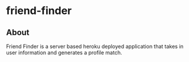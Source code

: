 # friend-finder

## About

Friend Finder is a server based heroku deployed application that takes in user information and generates a profile match. 